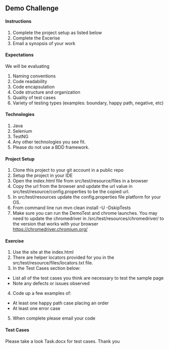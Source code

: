 ## Demo Challenge

#### Instructions
1. Complete the project setup as listed below
2. Complete the Excerise
3. Email a synopsis of your work 


#### Expectations
We will be evaluating
1. Naming conventions
2. Code readability
3. Code encapsulation
4. Code structure and organization
5. Quality of test cases
6. Variety  of testing types (examples: boundary, happy path, negative, etc) 


#### Technologies
1. Java
2. Selenium
3. TestNG
4. Any other technologies you see fit.
5. Please do not use a BDD framework.

#### Project Setup
1. Clone this project to your git account in a public repo
2. Setup the project in your IDE
3. Open the index.html file from src/test/resource/files in a browser
4. Copy the url from the browser and update the url value in src/test/resource/config.properties to be the copied url.
5. In src/test/resources update the config.properties file platform for your OS.
6. From command line run mvn clean install -U -DskipTests
7. Make sure you can run the DemoTest and chrome launches.  You may need to update the chromedriver in /src/test/resources/chromedriver/ to the version that works with your browser
   https://chromedriver.chromium.org/


#### Exercise
1. Use the site at the index.html
2. There are helper locators provided for you in the src/test/resource/files/locators.txt file.
3. In the Test Cases section below:
  - List all of the test cases you think are necessary to test the sample page
  - Note any defects or issues observed
4. Code up a few examples of:
  - At least one happy path case placing an order
  - At least one error case
5. When complete please email your code 

#### Test Cases
Please take a look Task.docx for test cases. Thank you

